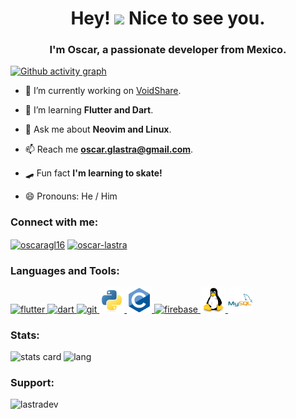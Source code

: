 <h1 align="center">Hey! <img src="https://media.giphy.com/media/hvRJCLFzcasrR4ia7z/giphy.gif" width="10px"> Nice to see you.</h1>
<h3 align="center">I'm Oscar, a passionate developer from Mexico.</h3>

[![Github activity graph](https://activity-graph.herokuapp.com/graph?username=lastra-dev&theme=react-dark&hide_border=true&color=BDDFFF&line=6E93B5&point=BDDFFF)](https://github.com/lastra-dev)

- 🔭 I’m currently working on [VoidShare](https://github.com/lastra-dev/void-share).

- 🌱 I’m learning **Flutter and Dart**.

- 💬 Ask me about **Neovim and Linux**.

- 📫 Reach me **oscar.glastra@gmail.com**.

- 🛹 Fun fact **I'm learning to skate!**
 
- 😄 Pronouns: He / Him

### Connect with me:

<a href="https://twitter.com/lastradev" target="blank"><img align="center" src="https://raw.githubusercontent.com/rahuldkjain/github-profile-readme-generator/master/src/images/icons/Social/twitter.svg" alt="oscaragl16" height="30" width="40" /></a>
<a href="https://linkedin.com/in/oscar-lastra" target="blank"><img align="center" src="https://raw.githubusercontent.com/rahuldkjain/github-profile-readme-generator/master/src/images/icons/Social/linked-in-alt.svg" alt="oscar-lastra" height="30" width="40" /></a>

### Languages and Tools:

<a href="https://flutter.dev" target="_blank" rel="noreferrer"> <img src="https://www.vectorlogo.zone/logos/flutterio/flutterio-icon.svg" alt="flutter" width="40" height="40"/> </a>
<a href="https://dart.dev" target="_blank" rel="noreferrer"> <img src="https://www.vectorlogo.zone/logos/dartlang/dartlang-icon.svg" alt="dart" width="40" height="40"/> </a>
<a href="https://git-scm.com/" target="_blank" rel="noreferrer"> <img src="https://www.vectorlogo.zone/logos/git-scm/git-scm-icon.svg" alt="git" width="40" height="40"/> </a>
<a href="https://www.python.org" target="_blank" rel="noreferrer"> <img src="https://raw.githubusercontent.com/devicons/devicon/master/icons/python/python-original.svg" alt="python" width="40" height="40"/> </a>
<a href="https://www.cprogramming.com/" target="_blank" rel="noreferrer"> <img src="https://raw.githubusercontent.com/devicons/devicon/master/icons/c/c-original.svg" alt="c" width="40" height="40"/> </a>
<a href="https://firebase.google.com/" target="_blank" rel="noreferrer"> <img src="https://www.vectorlogo.zone/logos/firebase/firebase-icon.svg" alt="firebase" width="40" height="40"/> </a>
<a href="https://www.linux.org/" target="_blank" rel="noreferrer"> <img src="https://raw.githubusercontent.com/devicons/devicon/master/icons/linux/linux-original.svg" alt="linux" width="40" height="40"/> </a>
<a href="https://www.mysql.com/" target="_blank" rel="noreferrer"> <img src="https://raw.githubusercontent.com/devicons/devicon/master/icons/mysql/mysql-original-wordmark.svg" alt="mysql" width="40" height="40"/> </a>

### Stats:

<p>
<img alt= "stats card" height="150" src="https://github-readme-stats.vercel.app/api?username=lastra-dev&count_private=true&theme=github_dark&show_icons=true">
<img alt="lang" height="150" src="https://github-readme-stats.vercel.app/api/top-langs/?username=lastra-dev&layout=compact&theme=github_dark">
</p>

### Support:

<p><a href="https://www.buymeacoffee.com/lastradev"> <img align="left" src="https://cdn.buymeacoffee.com/buttons/v2/default-yellow.png" height="50" width="210" alt="lastradev" /></a></p><br><br>
